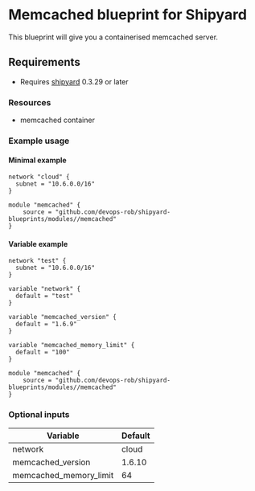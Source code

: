 # Memcached blueprint for Shipyard

This blueprint will give you a containerised memcached server.

## Requirements

- Requires [shipyard](https://shipyard.run/) 0.3.29 or later

### Resources

- memcached container

### Example usage

#### Minimal example

```hcl
network "cloud" {
  subnet = "10.6.0.0/16"
}

module "memcached" {
    source = "github.com/devops-rob/shipyard-blueprints/modules//memcached"
}
```

#### Variable example

```hcl
network "test" {
  subnet = "10.6.0.0/16"
}

variable "network" {
  default = "test"
}

variable "memcached_version" {
  default = "1.6.9"
}

variable "memcached_memory_limit" {
  default = "100"
}

module "memcached" {
    source = "github.com/devops-rob/shipyard-blueprints/modules//memcached"
}
```

### Optional inputs

| Variable | Default |
| -------- | ------- |
| network  | cloud   |
| memcached_version | 1.6.10 |
| memcached_memory_limit | 64 |

